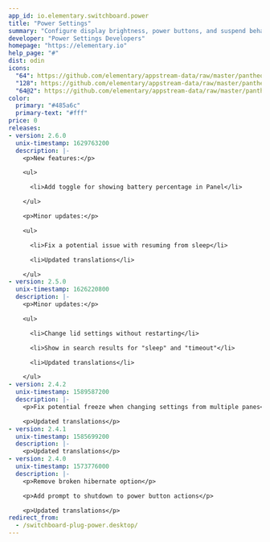```yaml
---
app_id: io.elementary.switchboard.power
title: "Power Settings"
summary: "Configure display brightness, power buttons, and suspend behavior"
developer: "Power Settings Developers"
homepage: "https://elementary.io"
help_page: "#"
dist: odin
icons:
  "64": https://github.com/elementary/appstream-data/raw/master/pantheon-data/main/icons/64x64/switchboard-plug-power_preferences-system-power.png
  "128": https://github.com/elementary/appstream-data/raw/master/pantheon-data/main/icons/128x128/switchboard-plug-power_preferences-system-power.png
  "64@2": https://github.com/elementary/appstream-data/raw/master/pantheon-data/main/icons/64x64@2/switchboard-plug-power_preferences-system-power.png
color:
  primary: "#485a6c"
  primary-text: "#fff"
price: 0
releases:
- version: 2.6.0
  unix-timestamp: 1629763200
  description: |-
    <p>New features:</p>

    <ul>

      <li>Add toggle for showing battery percentage in Panel</li>

    </ul>

    <p>Minor updates:</p>

    <ul>

      <li>Fix a potential issue with resuming from sleep</li>

      <li>Updated translations</li>

    </ul>
- version: 2.5.0
  unix-timestamp: 1626220800
  description: |-
    <p>Minor updates:</p>

    <ul>

      <li>Change lid settings without restarting</li>

      <li>Show in search results for "sleep" and "timeout"</li>

      <li>Updated translations</li>

    </ul>
- version: 2.4.2
  unix-timestamp: 1589587200
  description: |-
    <p>Fix potential freeze when changing settings from multiple panes</p>

    <p>Updated translations</p>
- version: 2.4.1
  unix-timestamp: 1585699200
  description: |-
    <p>Updated translations</p>
- version: 2.4.0
  unix-timestamp: 1573776000
  description: |-
    <p>Remove broken hibernate option</p>

    <p>Add prompt to shutdown to power button actions</p>

    <p>Updated translations</p>
redirect_from:
  - /switchboard-plug-power.desktop/
---
```


